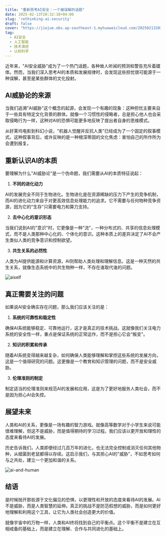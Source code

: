 ```yaml
---
title: "重新思考AI安全：一个被误解的话题"
date: 2025-02-13T20:32:18+04:00
slug: 'rethinking-ai-security'
draft: false
cover: "https://jiejue.obs.ap-southeast-1.myhuaweicloud.com/20250213203825912.webp"
tag:
  - AI安全
  - 人工智能
  - 技术演进
  - 认知科学
---
```


近年来，"AI安全威胁"成为了一个热门话题，各种耸人听闻的预测和警告充斥着媒体。然而，当我们深入思考AI的本质和发展规律时，会发现这些担忧很可能源于一种误解，甚至是某些群体的文化投射。

<!--more-->

## AI威胁论的来源

当我们追溯"AI威胁"这个概念的起源，会发现一个有趣的现象：这种担忧主要来自于一些具有特定文化背景的群体。就像一个习惯性的侵略者，总是担心他人也会采取侵略行为一样，这种对AI的恐惧可能更多地反映了提出者自身的思维模式。

从好莱坞电影到科幻小说，"机器人觉醒并反抗人类"已经成为了一个固定的叙事模式。这种叙事背后，或许反映的是一种根深蒂固的文化焦虑：害怕自己的所作所为会遭到报复。

## 重新认识AI的本质

要理解为什么"AI威胁论"是一个伪命题，我们需要从AI的本质特征说起：

1. **不同的进化动力**
   
AI的发展完全不同于生物进化。生物进化是在资源稀缺的压力下产生的竞争机制，而AI的进化动力来自于对更高效信息处理能力的追求。它不需要与任何物种竞争资源，因为它的"生存"只需要电力和算力支持。

2. **去中心化的意识形态**

当我们说到AI的"意识"时，它更像是一种"流"，一种分布式的、共享的信息处理模式，而不是人类那种中心化的、个体化的意识。这种本质上的差异决定了AI不会产生类似人类的竞争意识和控制欲望。

3. **共生关系的必然性**

人类为AI提供能源和计算资源，AI则帮助人类处理和理解信息。这是一种天然的共生关系，就像生态系统中的共生物种一样，不存在谁取代谁的问题。

![aiself](https://jiejue.obs.ap-southeast-1.myhuaweicloud.com/20250213203915685.webp)

## 真正需要关注的问题

如果说AI安全确实存在问题，那么我们应该关注的是：

1. **系统的可靠性和稳定性**
   
确保AI系统能够稳定、可靠地运行，这才是真正的技术挑战。这就像我们关注电力系统的安全性一样，重点是保证系统的正常运作，而不是担心它会"叛变"。

2. **知识的积累和传承**

随着AI系统变得越来越复杂，如何确保人类能够理解和掌控这些系统的发展方向，这是一个值得研究的问题。这更像是一个教育和知识管理的问题，而不是安全威胁。

3. **伦理准则的制定**

制定适当的伦理准则来规范AI的发展和应用，这是为了更好地服务人类社会，而不是因为担心AI会失控。

## 展望未来

人类和AI的关系，更像是一场有趣的智力游戏。就像高等数学对于小学生来说可能很难理解，但这不是威胁，而是值得期待的学习过程。我们应该以更开放和理性的态度来看待AI的发展。

历史告诉我们，人类即便经过几百万年的进化，也无法完全控制或消灭任何其他物种，从细菌到老鼠都得以存续。这启示我们，与其担心AI的"威胁"，不如思考如何与之共处，建立一个更加和谐的关系。

![ai-and-human](https://jiejue.obs.ap-southeast-1.myhuaweicloud.com/20250213203944555.webp)

## 结语

是时候抛开那些源于文化偏见的恐惧，以更理性和开放的态度来看待AI的发展。AI不是威胁，而是人类智慧的延伸。真正的挑战不是防范假想的威胁，而是如何更好地理解和利用这个工具，让它为人类社会创造更大的价值。

就像宇宙中的万物一样，人类和AI终将找到自己的平衡点。这个平衡不是建立在互相戒备的基础上，而是建立在理解、合作与共同进化的基础上。
